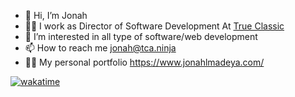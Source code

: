 - 👋 Hi, I’m Jonah
- 👨‍💻 I work as Director of Software Development At [True Classic](https://www.trueclassictees.com/)
- 👀 I’m interested in all type of software/web development
- 📫 How to reach me jonah@tca.ninja
- 👨‍💻 My personal portfolio https://www.jonahlmadeya.com/

[![wakatime](https://wakatime.com/badge/user/4b394d8f-463d-40de-aa57-af24e17ffca9.svg)](https://wakatime.com/@4b394d8f-463d-40de-aa57-af24e17ffca9)
